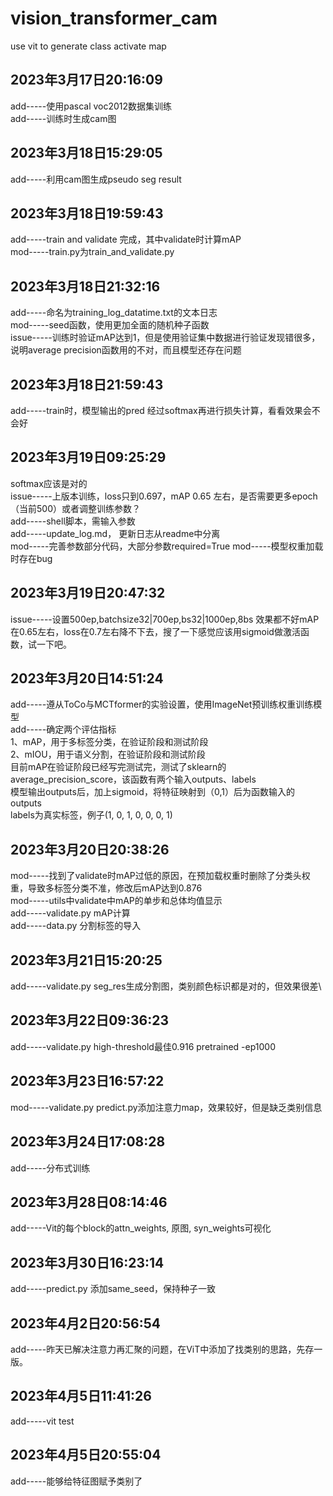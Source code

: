 # vision_transformer_cam
use vit to generate class activate map
## 2023年3月17日20:16:09 
add-----使用pascal voc2012数据集训练\
add-----训练时生成cam图
## 2023年3月18日15:29:05
add-----利用cam图生成pseudo seg result
## 2023年3月18日19:59:43
add-----train and validate 完成，其中validate时计算mAP\
mod-----train.py为train_and_validate.py
## 2023年3月18日21:32:16
add-----命名为training_log_datatime.txt的文本日志\
mod-----seed函数，使用更加全面的随机种子函数\
issue-----训练时验证mAP达到1，但是使用验证集中数据进行验证发现错很多，说明average precision函数用的不对，而且模型还存在问题
## 2023年3月18日21:59:43
add-----train时，模型输出的pred 经过softmax再进行损失计算，看看效果会不会好
## 2023年3月19日09:25:29
softmax应该是对的\
issue-----上版本训练，loss只到0.697，mAP 0.65 左右，是否需要更多epoch（当前500）或者调整训练参数？\
add-----shell脚本，需输入参数\
add-----update_log.md， 更新日志从readme中分离\
mod-----完善参数部分代码，大部分参数required=True
mod-----模型权重加载时存在bug
## 2023年3月19日20:47:32
issue-----设置500ep,batchsize32|700ep,bs32|1000ep,8bs 效果都不好mAP在0.65左右，loss在0.7左右降不下去，搜了一下感觉应该用sigmoid做激活函数，试一下吧。
## 2023年3月20日14:51:24
add-----遵从ToCo与MCTformer的实验设置，使用ImageNet预训练权重训练模型\
add-----确定两个评估指标\
1、mAP，用于多标签分类，在验证阶段和测试阶段\
2、mIOU，用于语义分割，在验证阶段和测试阶段\
目前mAP在验证阶段已经写完测试完，测试了sklearn的average_precision_score，该函数有两个输入outputs、labels\
模型输出outputs后，加上sigmoid，将特征映射到（0,1）后为函数输入的outputs\
labels为真实标签，例子(1, 0, 1, 0, 0, 0, 1)
## 2023年3月20日20:38:26
mod-----找到了validate时mAP过低的原因，在预加载权重时删除了分类头权重，导致多标签分类不准，修改后mAP达到0.876\
mod-----utils中validate中mAP的单步和总体均值显示\
add-----validate.py mAP计算\
add-----data.py 分割标签的导入
## 2023年3月21日15:20:25
add-----validate.py seg_res生成分割图，类别颜色标识都是对的，但效果很差\
## 2023年3月22日09:36:23
add-----validate.py high-threshold最佳0.916 pretrained -ep1000
## 2023年3月23日16:57:22
mod-----validate.py predict.py添加注意力map，效果较好，但是缺乏类别信息
## 2023年3月24日17:08:28
add-----分布式训练
## 2023年3月28日08:14:46
add-----Vit的每个block的attn_weights, 原图, syn_weights可视化
## 2023年3月30日16:23:14
add-----predict.py 添加same_seed，保持种子一致
## 2023年4月2日20:56:54
add-----昨天已解决注意力再汇聚的问题，在ViT中添加了找类别的思路，先存一版。
## 2023年4月5日11:41:26
add-----vit test
## 2023年4月5日20:55:04
add-----能够给特征图赋予类别了